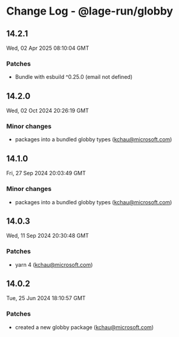 # Change Log - @lage-run/globby

<!-- This log was last generated on Wed, 02 Apr 2025 08:10:04 GMT and should not be manually modified. -->

<!-- Start content -->

## 14.2.1

Wed, 02 Apr 2025 08:10:04 GMT

### Patches

- Bundle with esbuild ^0.25.0 (email not defined)

## 14.2.0

Wed, 02 Oct 2024 20:26:19 GMT

### Minor changes

- packages into a bundled globby types (kchau@microsoft.com)

## 14.1.0

Fri, 27 Sep 2024 20:03:49 GMT

### Minor changes

- packages into a bundled globby types (kchau@microsoft.com)

## 14.0.3

Wed, 11 Sep 2024 20:30:48 GMT

### Patches

- yarn 4 (kchau@microsoft.com)

## 14.0.2

Tue, 25 Jun 2024 18:10:57 GMT

### Patches

- created a new globby package (kchau@microsoft.com)

